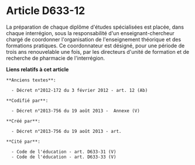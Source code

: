 # Article D633-12

La préparation de chaque diplôme d'études spécialisées est placée, dans chaque interrégion, sous la responsabilité d'un
enseignant-chercheur chargé de coordonner l'organisation de l'enseignement théorique et des formations pratiques. Ce
coordonnateur est désigné, pour une période de trois ans renouvelable une fois, par les directeurs d'unité de formation et de
recherche de pharmacie de l'interrégion.

**Liens relatifs à cet article**

	**Anciens textes**:

	  - Décret n°2012-172 du 3 février 2012 - art. 12 (Ab)

	**Codifié par**:

	  - Décret n°2013-756 du 19 août 2013 -  Annexe (V)

	**Créé par**:

	  - Décret n°2013-756 du 19 août 2013 - art.

	**Cité par**:

	  - Code de l'éducation - art. D633-31 (V)
	  - Code de l'éducation - art. D633-33 (V)
